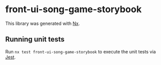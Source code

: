 # front-ui-song-game-storybook

This library was generated with [Nx](https://nx.dev).

## Running unit tests

Run `nx test front-ui-song-game-storybook` to execute the unit tests via [Jest](https://jestjs.io).
